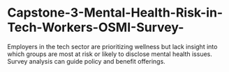 # Capstone-3-Mental-Health-Risk-in-Tech-Workers-OSMI-Survey-
Employers in the tech sector are prioritizing wellness but lack insight into which groups are most at risk or likely to disclose mental health issues. Survey analysis can guide policy and benefit offerings. 
